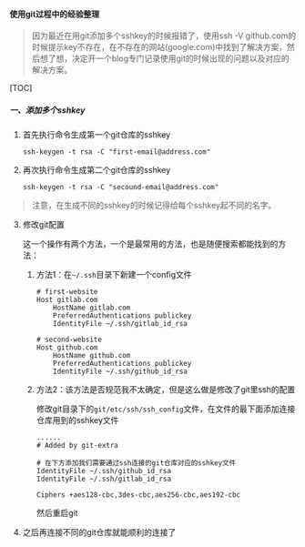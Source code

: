 #### 使用git过程中的经验整理

> 因为最近在用git添加多个sshkey的时候报错了，使用ssh -V github.com的时候提示key不存在，在不存在的网站(google.com)中找到了解决方案，然后想了想，决定开一个blog专门记录使用git的时候出现的问题以及对应的解决方案。

[TOC]

##### 一、添加多个sshkey

1. 首先执行命令生成第一个git仓库的sshkey

   ```
   ssh-keygen -t rsa -C "first-email@address.com"
   ```

2. 再次执行命令生成第二个git仓库的sshkey

   ```
   ssh-keygen -t rsa -C "secound-email@address.com"
   ```

> 注意，在生成不同的sshkey的时候记得给每个sshkey起不同的名字。

3. 修改git配置

   这一个操作有两个方法，一个是最常用的方法，也是随便搜索都能找到的方法：

   1. 方法1：在`~/.ssh`目录下新建一个config文件

       ``` 
       # first-website
       Host gitlab.com
           HostName gitlab.com
           PreferredAuthentications publickey
           IdentityFile ~/.ssh/gitlab_id_rsa
       
       # second-website
       Host github.com
           HostName github.com
           PreferredAuthentications publickey
           IdentityFile ~/.ssh/github_id_rsa
       ```

   2. 方法2：该方法是否规范我不太确定，但是这么做是修改了git里ssh的配置

      修改git目录下的`git/etc/ssh/ssh_config`文件，在文件的最下面添加连接仓库用到的sshkey文件

      ```
      ......
      # Added by git-extra
      
      # 在下方添加我们需要通过ssh连接的git仓库对应的sshkey文件
      IdentityFile ~/.ssh/github_id_rsa
      IdentityFile ~/.ssh/gitlab_id_rsa
      
      Ciphers +aes128-cbc,3des-cbc,aes256-cbc,aes192-cbc
      ```

      然后重启git

4. 之后再连接不同的git仓库就能顺利的连接了